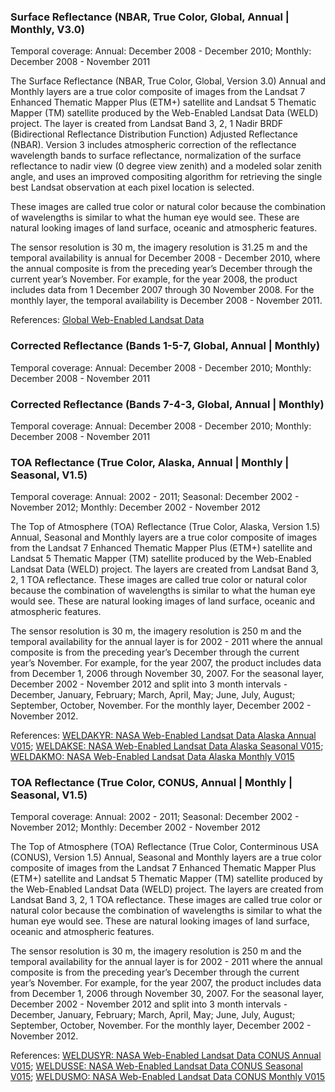 ### Surface Reflectance (NBAR, True Color, Global, Annual | Monthly, V3.0)
Temporal coverage: Annual: December 2008 - December 2010; Monthly: December 2008 - November 2011

The Surface Reflectance (NBAR, True Color, Global, Version 3.0) Annual and Monthly layers are a true color composite of images from the Landsat 7 Enhanced Thematic Mapper Plus (ETM+) satellite and Landsat 5 Thematic Mapper (TM) satellite produced by the Web-Enabled Landsat Data (WELD) project. The layer is created from Landsat Band 3, 2, 1 Nadir BRDF (Bidirectional Reflectance Distribution Function) Adjusted Reflectance (NBAR). Version 3 includes atmospheric correction of the reflectance wavelength bands to surface reflectance, normalization of the surface reflectance to nadir view (0 degree view zenith) and a modeled solar zenith angle, and uses an improved  compositing algorithm for retrieving the single best Landsat observation at each pixel location is selected.

These images are called true color or natural color because the combination of wavelengths is similar to what the human eye would see. These are natural looking images of land surface, oceanic and atmospheric features.

The sensor resolution is 30 m, the imagery resolution is 31.25 m and the temporal availability is annual for December 2008 - December 2010, where the annual composite is from the preceding year’s December through the current year’s November. For example, for the year 2008, the product includes data from 1 December 2007 through 30 November 2008. For the monthly layer, the temporal availability is December 2008 - November 2011.

References: [Global Web-Enabled Landsat Data](http://globalmonitoring.sdstate.edu/projects/weldglobal/gweld.html)

### Corrected Reflectance (Bands 1-5-7, Global, Annual | Monthly)
Temporal coverage: Annual: December 2008 - December 2010; Monthly: December 2008 - November 2011

### Corrected Reflectance (Bands 7-4-3, Global, Annual | Monthly)
Temporal coverage: Annual: December 2008 - December 2010; Monthly: December 2008 - November 2011

### TOA Reflectance (True Color, Alaska, Annual | Monthly | Seasonal, V1.5)
Temporal coverage: Annual: 2002 - 2011; Seasonal: December 2002 - November 2012; Monthly: December 2002 - November 2012

The Top of Atmosphere (TOA) Reflectance (True Color, Alaska, Version 1.5) Annual, Seasonal and Monthly layers are a true color composite of images from the Landsat 7 Enhanced Thematic Mapper Plus (ETM+) satellite and Landsat 5 Thematic Mapper (TM) satellite produced by the Web-Enabled Landsat Data (WELD) project. The layers are created from Landsat Band 3, 2, 1 TOA reflectance. These images are called true color or natural color because the combination of wavelengths is similar to what the human eye would see. These are natural looking images of land surface, oceanic and atmospheric features.

The sensor resolution is 30 m, the imagery resolution is 250 m and the temporal availability for the annual layer is for 2002 - 2011 where the annual composite is from the preceding year’s December through the current year’s November. For example, for the year 2007, the product includes data from December 1, 2006 through November 30, 2007. For the seasonal layer, December 2002 - November 2012 and split into 3 month intervals - December, January, February; March, April, May; June, July, August; September, October, November. For the monthly layer, December 2002 - November 2012.

References: [WELDAKYR: NASA Web-Enabled Landsat Data Alaska Annual V015](https://lpdaac.usgs.gov/products/weldakyrv015/); [WELDAKSE: NASA Web-Enabled Landsat Data Alaska Seasonal V015](https://lpdaac.usgs.gov/products/weldaksev015/); [WELDAKMO: NASA Web-Enabled Landsat Data Alaska Monthly V015](https://lpdaac.usgs.gov/products/weldakmov015/)

### TOA Reflectance (True Color, CONUS, Annual | Monthly | Seasonal, V1.5)
Temporal coverage: Annual: 2002 - 2011; Seasonal: December 2002 - November 2012; Monthly: December 2002 - November 2012

The Top of Atmosphere (TOA) Reflectance (True Color, Conterminous USA (CONUS), Version 1.5) Annual, Seasonal and Monthly layers are a true color composite of images from the Landsat 7 Enhanced Thematic Mapper Plus (ETM+) satellite and Landsat 5 Thematic Mapper (TM) satellite produced by the Web-Enabled Landsat Data (WELD) project. The layers are created from Landsat Band 3, 2, 1 TOA reflectance. These images are called true color or natural color because the combination of wavelengths is similar to what the human eye would see. These are natural looking images of land surface, oceanic and atmospheric features.

The sensor resolution is 30 m, the imagery resolution is 250 m and the temporal availability for the annual layer is for 2002 - 2011 where the annual composite is from the preceding year’s December through the current year’s November. For example, for the year 2007, the product includes data from December 1, 2006 through November 30, 2007. For the seasonal layer, December 2002 - November 2012 and split into 3 month intervals - December, January, February; March, April, May; June, July, August; September, October, November. For the monthly layer, December 2002 - November 2012.

References: [WELDUSYR: NASA Web-Enabled Landsat Data CONUS Annual V015](https://lpdaac.usgs.gov/products/weldusyrv015/); [WELDUSSE: NASA Web-Enabled Landsat Data CONUS Seasonal V015](https://lpdaac.usgs.gov/products/weldussev015/); [WELDUSMO: NASA Web-Enabled Landsat Data CONUS Monthly V015](https://lpdaac.usgs.gov/products/weldusmov015/)
